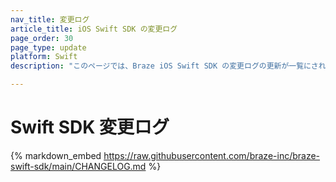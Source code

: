 ```yaml
---
nav_title: 変更ログ
article_title: iOS Swift SDK の変更ログ
page_order: 30
page_type: update
platform: Swift
description: "このページでは、Braze iOS Swift SDK の変更ログの更新が一覧にされています。"

---
```


# Swift SDK 変更ログ

{% markdown_embed https://raw.githubusercontent.com/braze-inc/braze-swift-sdk/main/CHANGELOG.md %}
